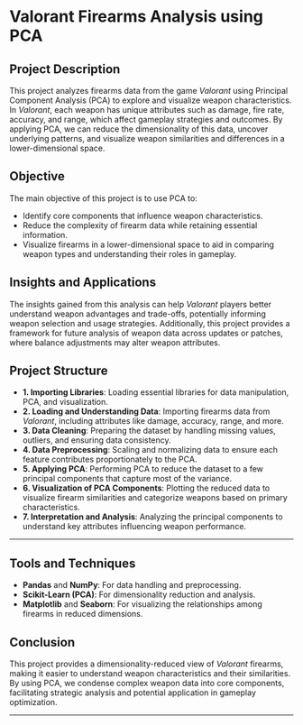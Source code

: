 # Valorant Firearms Analysis using PCA

## Project Description
This project analyzes firearms data from the game *Valorant* using Principal Component Analysis (PCA) to explore and visualize weapon characteristics. In *Valorant*, each weapon has unique attributes such as damage, fire rate, accuracy, and range, which affect gameplay strategies and outcomes. By applying PCA, we can reduce the dimensionality of this data, uncover underlying patterns, and visualize weapon similarities and differences in a lower-dimensional space.

## Objective
The main objective of this project is to use PCA to:
- Identify core components that influence weapon characteristics.
- Reduce the complexity of firearm data while retaining essential information.
- Visualize firearms in a lower-dimensional space to aid in comparing weapon types and understanding their roles in gameplay.

## Insights and Applications
The insights gained from this analysis can help *Valorant* players better understand weapon advantages and trade-offs, potentially informing weapon selection and usage strategies. Additionally, this project provides a framework for future analysis of weapon data across updates or patches, where balance adjustments may alter weapon attributes.

## Project Structure

- **1. Importing Libraries**: Loading essential libraries for data manipulation, PCA, and visualization.
- **2. Loading and Understanding Data**: Importing firearms data from *Valorant*, including attributes like damage, accuracy, range, and more.
- **3. Data Cleaning**: Preparing the dataset by handling missing values, outliers, and ensuring data consistency.
- **4. Data Preprocessing**: Scaling and normalizing data to ensure each feature contributes proportionately to the PCA.
- **5. Applying PCA**: Performing PCA to reduce the dataset to a few principal components that capture most of the variance.
- **6. Visualization of PCA Components**: Plotting the reduced data to visualize firearm similarities and categorize weapons based on primary characteristics.
- **7. Interpretation and Analysis**: Analyzing the principal components to understand key attributes influencing weapon performance.

---

## Tools and Techniques
- **Pandas** and **NumPy**: For data handling and preprocessing.
- **Scikit-Learn (PCA)**: For dimensionality reduction and analysis.
- **Matplotlib** and **Seaborn**: For visualizing the relationships among firearms in reduced dimensions.

## Conclusion
This project provides a dimensionality-reduced view of *Valorant* firearms, making it easier to understand weapon characteristics and their similarities. By using PCA, we condense complex weapon data into core components, facilitating strategic analysis and potential application in gameplay optimization.

--- 

